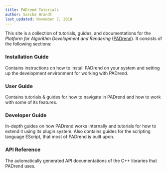 ```yaml
---
title: PADrend Tutorials
author: Sascha Brandt
last_updated: November 7, 2018
---
```


This site is a collection of tutorials, guides, and documentations for the *Platform for Algorithm Development and Rendering* ([PADrend](https://www.padrend.de/)).
It consists of the following sections:

### Installation Guide

Contains instructions on how to install PADrend on your system and setting up the development environment for working with PADrend.

### User Guide

Contains tutorials & guides for how to navigate in PADrend and how to work with some of its features.

### Developer Guide

In-depth guides on how PADrend works internally and tutorials for how to extend it using its plugin system.
Also contains guides for the scripting language EScript, that most of PADrend is built upon.

### API Reference

The automatically generated API documentations of the C++ libraries that PADrend uses.
